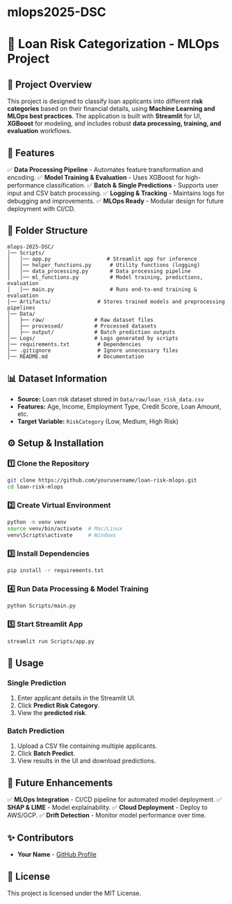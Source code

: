 # mlops2025-DSC
# 🏦 Loan Risk Categorization - MLOps Project

## 📌 Project Overview
This project is designed to classify loan applicants into different **risk categories** based on their financial details, using **Machine Learning and MLOps best practices**. The application is built with **Streamlit** for UI, **XGBoost** for modeling, and includes robust **data processing, training, and evaluation** workflows.

## 🚀 Features
✅ **Data Processing Pipeline** - Automates feature transformation and encoding.
✅ **Model Training & Evaluation** - Uses XGBoost for high-performance classification.
✅ **Batch & Single Predictions** - Supports user input and CSV batch processing.
✅ **Logging & Tracking** - Maintains logs for debugging and improvements.
✅ **MLOps Ready** - Modular design for future deployment with CI/CD.

## 📂 Folder Structure
```
mlops-2025-DSC/
│── Scripts/
│   │── app.py                  # Streamlit app for inference
│   │── helper_functions.py      # Utility functions (logging)
│   │── data_processing.py       # Data processing pipeline
│   │── ml_functions.py          # Model training, predictions, evaluation
│   │── main.py                  # Runs end-to-end training & evaluation
│── Artifacts/               # Stores trained models and preprocessing pipelines
│── Data/
│   ├── raw/                # Raw dataset files
│   ├── processed/          # Processed datasets
│   ├── output/             # Batch prediction outputs
│── Logs/                   # Logs generated by scripts
│── requirements.txt         # Dependencies
│── .gitignore               # Ignore unnecessary files
│── README.md                # Documentation
```

## 📊 Dataset Information
- **Source:** Loan risk dataset stored in `Data/raw/loan_risk_data.csv`
- **Features:** Age, Income, Employment Type, Credit Score, Loan Amount, etc.
- **Target Variable:** `RiskCategory` (Low, Medium, High Risk)

## ⚙️ Setup & Installation
### 1️⃣ Clone the Repository
```sh
git clone https://github.com/yourusername/loan-risk-mlops.git
cd loan-risk-mlops
```

### 2️⃣ Create Virtual Environment
```sh
python -m venv venv
source venv/bin/activate  # Mac/Linux
venv\Scripts\activate     # Windows
```

### 3️⃣ Install Dependencies
```sh
pip install -r requirements.txt
```

### 4️⃣ Run Data Processing & Model Training
```sh
python Scripts/main.py
```

### 5️⃣ Start Streamlit App
```sh
streamlit run Scripts/app.py
```

## 🎯 Usage
### **Single Prediction**
1. Enter applicant details in the Streamlit UI.
2. Click **Predict Risk Category**.
3. View the **predicted risk**.

### **Batch Prediction**
1. Upload a CSV file containing multiple applicants.
2. Click **Batch Predict**.
3. View results in the UI and download predictions.

## 📌 Future Enhancements
✅ **MLOps Integration** - CI/CD pipeline for automated model deployment.
✅ **SHAP & LIME** - Model explainability.
✅ **Cloud Deployment** - Deploy to AWS/GCP.
✅ **Drift Detection** - Monitor model performance over time.

## ✨ Contributors
- **Your Name** - [GitHub Profile](https://github.com/yourusername)

## 📜 License
This project is licensed under the MIT License.